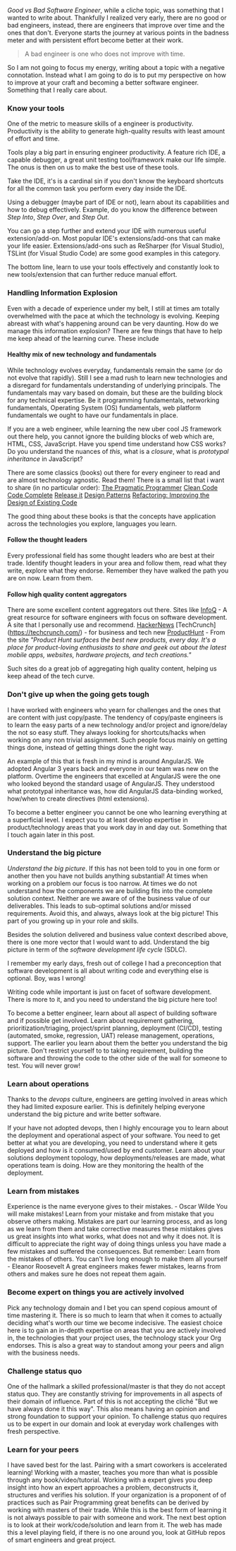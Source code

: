 *Good vs Bad Software Engineer*, while a cliche topic, was something that I wanted to write about. Thankfully I realized very early, there are no good or bad engineers, instead, there are engineers that improve over time and the ones that don't. Everyone starts the journey at various points in the badness meter and with persistent effort become better at their work. 

> A bad engineer is one who does not improve with time.

So I am not going to focus my energy, writing about a topic with a negative connotation. Instead what I am going to do is to put my perspective on how to improve at your craft and becoming a better software engineer. Something that I really care about.

### Know your tools

One of the metric to measure skills of a engineer is productivity. Productivity is the ability to generate high-quality results with least amount of effort and time.

Tools play a big part in ensuring engineer productivity. A feature rich IDE, a capable debugger, a great unit testing tool/framework make our life simple. The onus is then on us to make the best use of these tools.

Take the IDE, it's is a cardinal sin if you don't know the keyboard shortcuts for all the common task you perform every day inside the IDE.

Using a debugger (maybe part of IDE or not), learn about its capabilities and how to debug effectively. Example, do you know the difference between *Step Into*, *Step Over*, and *Step Out*.

You can go a step further and extend your IDE with numerous useful extension/add-on. Most popular IDE's extensions/add-ons that can make your life easier. Extensions/add-ons such as ReSharper (for Visual Studio), TSLint (for Visual Studio Code) are some good examples in this category.

The bottom line, learn to use your tools effectively and constantly look to new tools/extension that can further reduce manual effort.

### Handling Information Explosion

Even with a decade of experience under my belt, I still at times am totally overwhelmed with the pace at which the technology is evolving. Keeping abreast with what's happening around can be very daunting. How do we manage this information explosion? There are few things that have to help me keep ahead of the learning curve. These include

#### Healthy mix of new technology and fundamentals

While technology evolves everyday, fundamentals remain the same (or do not evolve that rapidly). Still I see a mad rush to learn new technologies and a disregard for fundamentals understanding of underlying principals. The fundamentals may vary based on domain, but these are the building block for any technical expertise. Be it programming fundamentals, networking fundamentals, Operating System (OS) fundamentals, web platform fundamentals we ought to have our fundamentals in place.

If you are a web engineer, while learning the new uber cool JS framework out there help, you cannot ignore the building blocks of web which are, HTML, CSS, JavaScript. Have you spend time understand how CSS works? Do you understand the nuances of *this*, what is a *closure*, what is *prototypal inheritance* in JavaScript?

There are some classics (books) out there for every engineer to read and are almost technology agnostic. Read them! There is a small list that i want to share (in no particular order):
[The Pragmatic Programmer](https://www.amazon.com/Pragmatic-Programmer-Journeyman-Master/dp/020161622X/)
[Clean Code](https://www.amazon.com/Clean-Code-Handbook-Software-Craftsmanship/dp/0132350882)
[Code Complete](https://www.amazon.com/Code-Complete-Practical-Handbook-Construction/dp/0735619670)
[Release it](https://www.amazon.com/Release-Production-Ready-Software-Pragmatic-Programmers/dp/0978739213)
[Design Patterns](https://www.amazon.com/Design-Patterns-Elements-Reusable-Object-Oriented/dp/0201633612)
[Refactoring: Improving the Design of Existing Code](https://www.amazon.com/Refactoring-Improving-Design-Existing-Code/dp/0201485672)

The good thing about these books is that the concepts have application across the technologies you explore, languages you learn.

#### Follow the thought leaders

Every professional field has some thought leaders who are best at their trade. Identify thought leaders in your area and follow them, read what they write, explore what they endorse. Remember they have walked the path you are on now. Learn from them.

#### Follow high quality content aggregators

There are some excellent content aggregators out there. Sites like 
[InfoQ](https://www.infoq.com/) - A great resource for software engineers with focus on software development. A site that I personally use and recommend.
[HackerNews](https://news.ycombinator.com/)
[TechCrunch] (https://techcrunch.com/) - for business and tech new
[ProductHunt](https://www.producthunt.com) - From the site *"Product Hunt surfaces the best new products, every day. It's a place for product-loving enthusiasts to share and geek out about the latest mobile apps, websites, hardware projects, and tech creations."*

Such sites do a great job of aggregating high quality content, helping us keep ahead of the tech curve.

### Don't give up when the going gets tough

I have worked with engineers who yearn for challenges and the ones that are content with just copy/paste. The tendency of copy/paste engineers is to learn the easy parts of a new technology and/or project and ignore/delay the not so easy stuff. They always looking for shortcuts/hacks when working on any non trivial assignment. Such people focus mainly on getting things done, instead of getting things done the right way.

An example of this that is fresh in my mind is around AngularJS. We adopted Angular 3 years back and everyone in our team was new on the platform. Overtime the engineers that excelled at AngularJS were the one who looked beyond the standard usage of AngularJS. They understood what prototypal inheritance was, how did AngularJS data-binding worked, how/when to create directives (html extensions).

To become a better engineer you cannot be one who learning everything at a superficial level. I expect you to at least develop expertise in product/technology areas that you work day in and day out. Something that I touch again later in this post.

### Understand the big picture

*Understand the big picture*. If this has not been told to you in one form or another then you have not builds anything substantial! At times when working on a problem our focus is too narrow. At times we do not understand how the components we are building fits into the complete solution context. Neither are we aware of  of the business value of our deliverables. This leads to sub-optimal solutions and/or missed requirements. Avoid this, and always, always look at the big picture! This part of you growing up in your role and skills.

Besides the solution delivered and business value context described above, there is one more vector that I would want to add. Understand the big picture in term of the *software development life cycle* (SDLC).

I remember my early days, fresh out of college I had a preconception that software development is all about writing code and everything else is optional. Boy, was I wrong!

Writing code while important is just on facet of software development. There is more to it, and you need to understand the big picture here too!

To become a better engineer, learn about all aspect of building software and if possible get involved. Learn about requirement gathering, prioritization/triaging, project/sprint planning, deployment (CI/CD), testing (automated, smoke, regression, UAT) release management, operations, support. The earlier you learn about them the better you understand the big picture. Don't restrict yourself to to taking requirement, building the software and throwing the code to the other side of the wall for someone to test. You will never grow!

### Learn about operations

Thanks to the *devops* culture, engineers are getting involved in areas which they had limited exposure earlier. This is definitely helping everyone understand the big picture and write better software.

If your have not adopted devops, then I highly encourage you to learn about the deployment and operational aspect of your software. You need to get better at what you are developing, you need to understand where it gets deployed and how is it consumed/used by end customer. Learn about your solutions deployment topology, how deployments/releases are made, what operations team is doing. How are they monitoring the health of the deployment.

### Learn from mistakes

Experience is the name everyone gives to their mistakes. - Oscar Wilde
You will make mistakes! Learn from your mistake and from mistake that you observe others making. Mistakes are part our learning process, and as long as we learn from them and take corrective measures these mistakes gives us great insights into what works, what does not and why it does not. It is difficult to appreciate the right way of doing things unless you have made a few mistakes and suffered the consequences. But remember:
Learn from the mistakes of others. You can't live long enough to make them all yourself - Eleanor Roosevelt
A great engineers makes fewer mistakes, learns from others and makes sure he does not repeat them again.

### Become expert on things you are actively involved

Pick any technology domain and I bet you can spend copious amount of time mastering it. There is so much to learn that when it comes to actually deciding what's worth our time we become indecisive. The easiest choice here is to gain an in-depth expertise on areas that you are actively involved in, the technologies that your project uses, the technology stack your Org endorses. This is also a great way to standout among your peers and align with the business needs.

### Challenge status quo

One of the hallmark a skilled professional/master is that they do not accept status quo. They are constantly striving for improvements in all aspects of their domain of influence. Part of this is not accepting the cliché "But we have always done it this way". This also means having an opinion and strong foundation to support your opinion. To challenge status quo requires us to be expert in our domain and look at everyday work challenges with fresh perspective.

### Learn for your peers

I have saved best for the last. Pairing with a smart coworkers is accelerated learning! Working with a master, teaches you more than what is possible through any book/video/tutorial. Working with a expert gives you deep insight into how an expert approaches a problem, deconstructs it, structures and verifies his solution. If your organization is a proponent of of practices such as Pair Programming great benefits can be derived by working with masters of their trade.
While this is the best form of learning it is not always possible to pair with someone and work. The next best option is to look at their work/code/solution and learn from it. The web has made this a level playing field, if there is no one around you, look at GitHub repos of smart engineers and great project.